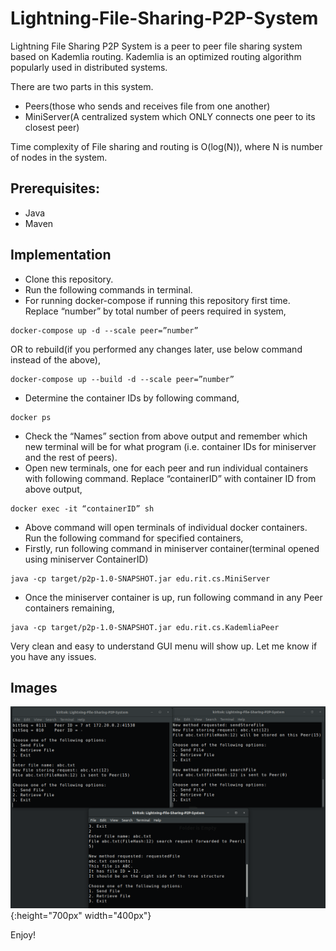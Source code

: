 # Lightning-File-Sharing-P2P-System
Lightning File Sharing P2P System is a peer to peer file sharing system based on Kademlia 
routing. Kademlia is an optimized routing algorithm popularly used in distributed systems.

There are two parts in this system.
- Peers(those who sends and receives file from one another)
- MiniServer(A centralized system which ONLY connects one peer to its closest peer)

Time complexity of File sharing and routing is O(log(N)), where N is number of nodes in the system.

## Prerequisites:
- Java
- Maven

## Implementation
- Clone this repository. 
- Run the following commands in terminal. 
- For running docker-compose if running this repository first time.
Replace “number” by total number of peers required in system,
```
docker-compose up -d --scale peer=”number”
```
OR to rebuild(if you performed any changes later, use below command instead of the above),
```
docker-compose up --build -d --scale peer=”number”
```

- Determine the container IDs by following command,
```
docker ps
```
- Check the “Names” section from above output and remember which new terminal will be for what program
(i.e. container IDs for miniserver and the rest of peers).
- Open new terminals, one for each peer and run individual containers with following command. Replace 
“containerID” with container ID from above output,
```
docker exec -it “containerID” sh
```

- Above command will open terminals of individual docker containers. 
Run the following command for specified containers,
- Firstly, run following command in miniserver container(terminal opened using miniserver ContainerID)
```
java -cp target/p2p-1.0-SNAPSHOT.jar edu.rit.cs.MiniServer
```

- Once the miniserver container is up, run following command in any Peer containers remaining,
```
java -cp target/p2p-1.0-SNAPSHOT.jar edu.rit.cs.KademliaPeer
```

Very clean and easy to understand GUI menu will show up.
Let me know if you have any issues.

## Images
![](./images/p2p.png){:height="700px" width="400px"}

Enjoy!
